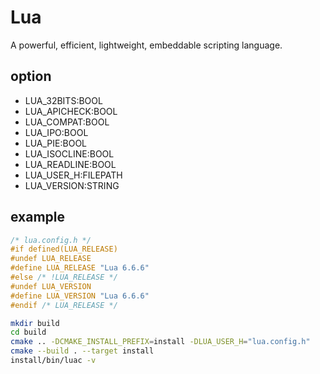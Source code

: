 # Lua

A powerful, efficient, lightweight, embeddable scripting language.

## option

- LUA_32BITS:BOOL
- LUA_APICHECK:BOOL
- LUA_COMPAT:BOOL
- LUA_IPO:BOOL
- LUA_PIE:BOOL
- LUA_ISOCLINE:BOOL
- LUA_READLINE:BOOL
- LUA_USER_H:FILEPATH
- LUA_VERSION:STRING

## example

```c
/* lua.config.h */
#if defined(LUA_RELEASE)
#undef LUA_RELEASE
#define LUA_RELEASE "Lua 6.6.6"
#else /* !LUA_RELEASE */
#undef LUA_VERSION
#define LUA_VERSION "Lua 6.6.6"
#endif /* LUA_RELEASE */
```

```sh
mkdir build
cd build
cmake .. -DCMAKE_INSTALL_PREFIX=install -DLUA_USER_H="lua.config.h"
cmake --build . --target install
install/bin/luac -v
```

